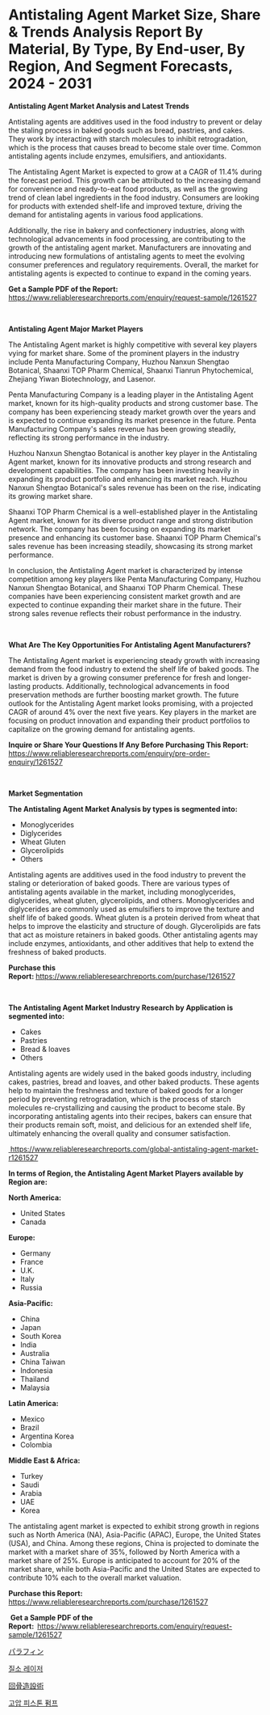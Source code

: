 <p><h1>Antistaling Agent Market Size, Share & Trends Analysis Report By Material, By Type, By End-user, By Region, And Segment Forecasts, 2024 - 2031</h1></p><p><strong>Antistaling Agent Market Analysis and Latest Trends</strong></p>
<p><p>Antistaling agents are additives used in the food industry to prevent or delay the staling process in baked goods such as bread, pastries, and cakes. They work by interacting with starch molecules to inhibit retrogradation, which is the process that causes bread to become stale over time. Common antistaling agents include enzymes, emulsifiers, and antioxidants.</p><p>The Antistaling Agent Market is expected to grow at a CAGR of 11.4% during the forecast period. This growth can be attributed to the increasing demand for convenience and ready-to-eat food products, as well as the growing trend of clean label ingredients in the food industry. Consumers are looking for products with extended shelf-life and improved texture, driving the demand for antistaling agents in various food applications.</p><p>Additionally, the rise in bakery and confectionery industries, along with technological advancements in food processing, are contributing to the growth of the antistaling agent market. Manufacturers are innovating and introducing new formulations of antistaling agents to meet the evolving consumer preferences and regulatory requirements. Overall, the market for antistaling agents is expected to continue to expand in the coming years.</p></p>
<p><strong>Get a Sample PDF of the Report:&nbsp;</strong> <a href="https://www.reliableresearchreports.com/enquiry/request-sample/1261527">https://www.reliableresearchreports.com/enquiry/request-sample/1261527</a></p>
<p>&nbsp;</p>
<p><strong>Antistaling Agent Major Market Players</strong></p>
<p><p>The Antistaling Agent market is highly competitive with several key players vying for market share. Some of the prominent players in the industry include Penta Manufacturing Company, Huzhou Nanxun Shengtao Botanical, Shaanxi TOP Pharm Chemical, Shaanxi Tianrun Phytochemical, Zhejiang Yiwan Biotechnology, and Lasenor.</p><p>Penta Manufacturing Company is a leading player in the Antistaling Agent market, known for its high-quality products and strong customer base. The company has been experiencing steady market growth over the years and is expected to continue expanding its market presence in the future. Penta Manufacturing Company's sales revenue has been growing steadily, reflecting its strong performance in the industry.</p><p>Huzhou Nanxun Shengtao Botanical is another key player in the Antistaling Agent market, known for its innovative products and strong research and development capabilities. The company has been investing heavily in expanding its product portfolio and enhancing its market reach. Huzhou Nanxun Shengtao Botanical's sales revenue has been on the rise, indicating its growing market share.</p><p>Shaanxi TOP Pharm Chemical is a well-established player in the Antistaling Agent market, known for its diverse product range and strong distribution network. The company has been focusing on expanding its market presence and enhancing its customer base. Shaanxi TOP Pharm Chemical's sales revenue has been increasing steadily, showcasing its strong market performance.</p><p>In conclusion, the Antistaling Agent market is characterized by intense competition among key players like Penta Manufacturing Company, Huzhou Nanxun Shengtao Botanical, and Shaanxi TOP Pharm Chemical. These companies have been experiencing consistent market growth and are expected to continue expanding their market share in the future. Their strong sales revenue reflects their robust performance in the industry.</p></p>
<p>&nbsp;</p>
<p><strong>What Are The Key Opportunities For Antistaling Agent Manufacturers?</strong></p>
<p><p>The Antistaling Agent market is experiencing steady growth with increasing demand from the food industry to extend the shelf life of baked goods. The market is driven by a growing consumer preference for fresh and longer-lasting products. Additionally, technological advancements in food preservation methods are further boosting market growth. The future outlook for the Antistaling Agent market looks promising, with a projected CAGR of around 4% over the next five years. Key players in the market are focusing on product innovation and expanding their product portfolios to capitalize on the growing demand for antistaling agents.</p></p>
<p><strong>Inquire or Share Your Questions If Any Before Purchasing This Report:</strong> <a href="https://www.reliableresearchreports.com/enquiry/pre-order-enquiry/1261527">https://www.reliableresearchreports.com/enquiry/pre-order-enquiry/1261527</a></p>
<p>&nbsp;</p>
<p><strong>Market Segmentation</strong></p>
<p><strong>The Antistaling Agent Market Analysis by types is segmented into:</strong></p>
<p><ul><li>Monoglycerides</li><li>Diglycerides</li><li>Wheat Gluten</li><li>Glycerolipids</li><li>Others</li></ul></p>
<p><p>Antistaling agents are additives used in the food industry to prevent the staling or deterioration of baked goods. There are various types of antistaling agents available in the market, including monoglycerides, diglycerides, wheat gluten, glycerolipids, and others. Monoglycerides and diglycerides are commonly used as emulsifiers to improve the texture and shelf life of baked goods. Wheat gluten is a protein derived from wheat that helps to improve the elasticity and structure of dough. Glycerolipids are fats that act as moisture retainers in baked goods. Other antistaling agents may include enzymes, antioxidants, and other additives that help to extend the freshness of baked products.</p></p>
<p><strong>Purchase this Report:&nbsp;</strong><a href="https://www.reliableresearchreports.com/purchase/1261527">https://www.reliableresearchreports.com/purchase/1261527</a></p>
<p>&nbsp;</p>
<p><strong>The Antistaling Agent Market Industry Research by Application is segmented into:</strong></p>
<p><ul><li>Cakes</li><li>Pastries</li><li>Bread & loaves</li><li>Others</li></ul></p>
<p><p>Antistaling agents are widely used in the baked goods industry, including cakes, pastries, bread and loaves, and other baked products. These agents help to maintain the freshness and texture of baked goods for a longer period by preventing retrogradation, which is the process of starch molecules re-crystallizing and causing the product to become stale. By incorporating antistaling agents into their recipes, bakers can ensure that their products remain soft, moist, and delicious for an extended shelf life, ultimately enhancing the overall quality and consumer satisfaction.</p></p>
<p><a href="https://www.reliableresearchreports.com/global-antistaling-agent-market-r1261527">&nbsp;https://www.reliableresearchreports.com/global-antistaling-agent-market-r1261527</a></p>
<p><strong>In terms of Region, the Antistaling Agent Market Players available by Region are:</strong></p>
<p>
    <p> <strong> North America: </strong>
        <ul>
            <li>United States</li>
            <li>Canada</li>
        </ul>
        </p> 
    <p> <strong> Europe: </strong>
        <ul>
            <li>Germany</li>
            <li>France</li>
            <li>U.K.</li>
            <li>Italy</li>
            <li>Russia</li>
        </ul>
        </p> 
    <p> <strong> Asia-Pacific: </strong>
        <ul>
            <li>China</li>
            <li>Japan</li>
            <li>South Korea</li>
            <li>India</li>
            <li>Australia</li>
            <li>China Taiwan</li>
            <li>Indonesia</li>
            <li>Thailand</li>
            <li>Malaysia</li>
        </ul>
        </p> 
    <p> <strong> Latin America: </strong>
        <ul>
            <li>Mexico</li>
            <li>Brazil</li>
            <li>Argentina Korea</li>
            <li>Colombia</li>
        </ul>
        </p> 
    <p> <strong> Middle East & Africa: </strong>
        <ul>
            <li>Turkey</li>
            <li>Saudi</li>
            <li>Arabia</li>
            <li>UAE</li>
            <li>Korea</li>
        </ul>
    </p>
    </p>
<p><p>The antistaling agent market is expected to exhibit strong growth in regions such as North America (NA), Asia-Pacific (APAC), Europe, the United States (USA), and China. Among these regions, China is projected to dominate the market with a market share of 35%, followed by North America with a market share of 25%. Europe is anticipated to account for 20% of the market share, while both Asia-Pacific and the United States are expected to contribute 10% each to the overall market valuation.</p></p>
<p><strong>Purchase this Report: </strong><a href="https://www.reliableresearchreports.com/purchase/1261527">https://www.reliableresearchreports.com/purchase/1261527</a></p>
<p>&nbsp;<strong>Get a Sample PDF of the Report:&nbsp;&nbsp;</strong><a href="https://www.reliableresearchreports.com/enquiry/request-sample/1261527">https://www.reliableresearchreports.com/enquiry/request-sample/1261527</a></p>
<p><strong></strong></p>
<p><p><a href="https://medium.com/@hugofirst21/%E3%83%91%E3%83%A9%E3%83%95%E3%82%A3%E3%83%B3%E5%B8%82%E5%A0%B4%E3%81%AE%E3%83%88%E3%83%AC%E3%83%B3%E3%83%89%E3%81%A8%E5%B8%82%E5%A0%B4%E5%88%86%E6%9E%90%E3%81%AF-2024%E5%B9%B4%E3%81%8B%E3%82%892031%E5%B9%B4%E3%81%BE%E3%81%A7%E3%81%AE%E6%9C%9F%E9%96%93%E3%81%AB%E4%BA%88%E6%B8%AC%E3%81%95%E3%82%8C%E3%81%A6%E3%81%84%E3%81%BE%E3%81%99-3d7adb027815">パラフィン</a></p><p><a href="https://medium.com/@dellkoepp03/%EC%A7%88%EC%86%8C-%EB%A0%88%EC%9D%B4%EC%A0%80-%EC%8B%9C%EC%9E%A5%EC%9D%80-%EC%8B%9C%EC%9E%A5-%EC%A0%90%EC%9C%A0%EC%9C%A8-%ED%81%AC%EA%B8%B0-%EB%B0%8F-2031%EB%85%84%EA%B9%8C%EC%A7%80-%EC%98%88%EC%83%81%EB%90%9C-%EC%98%88%EC%B8%A1%EC%97%90-%EC%B4%88%EC%A0%90%EC%9D%84-%EB%A7%9E%EC%B6%A5%EB%8B%88%EB%8B%A4-3550480e6d65">질소 레이저</a></p><p><a href="https://medium.com/@kelscdowell78456/2024%E5%B9%B4%E3%81%8B%E3%82%892031%E5%B9%B4%E3%81%BE%E3%81%A7%E3%81%AE%E6%9C%9F%E9%96%93%E3%81%AE%E3%82%A4%E3%83%AC%E3%82%AA%E3%82%B9%E3%83%88%E3%83%9F%E5%B8%82%E5%A0%B4%E5%88%86%E6%9E%90%E3%81%A8%E4%BA%88%E6%B8%AC-f08e4c5d2364">回骨造設術</a></p><p><a href="https://medium.com/@delaneywill28/%EA%B3%A0%EC%95%95-%ED%94%BC%EC%8A%A4%ED%86%A4-%ED%8E%8C%ED%94%84-%EC%8B%9C%EC%9E%A5-%EA%B2%BD%EC%9F%81-%EB%B6%84%EC%84%9D-%EC%8B%9C%EC%9E%A5-%EB%8F%99%ED%96%A5-%EB%B0%8F-2031%EB%85%84%EA%B9%8C%EC%A7%80%EC%9D%98-%EC%98%88%EC%B8%A1-f5dce0441621">고압 피스톤 펌프</a></p></p>